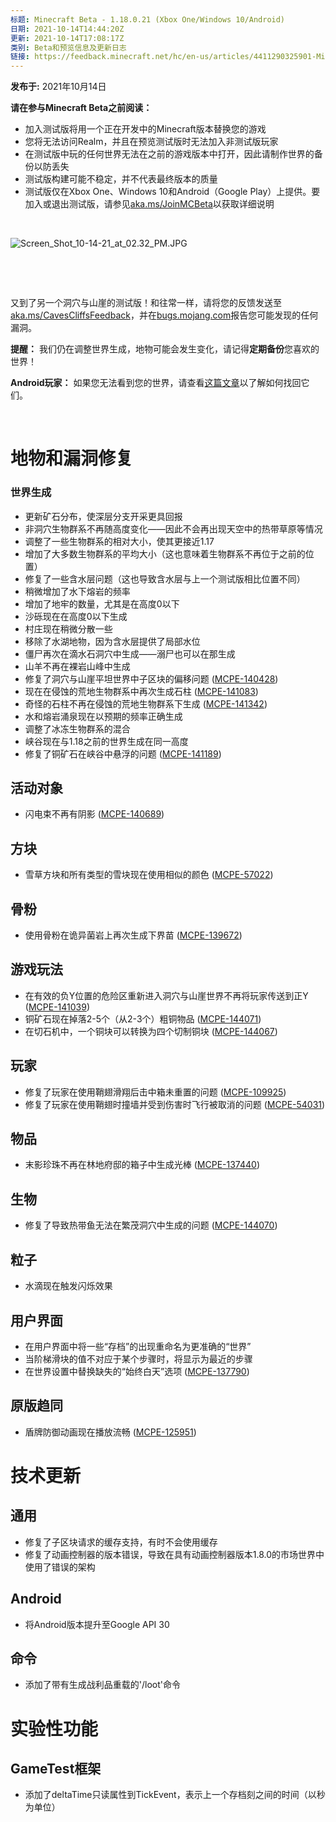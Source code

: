 ```yaml
---
标题: Minecraft Beta - 1.18.0.21 (Xbox One/Windows 10/Android)
日期: 2021-10-14T14:44:20Z
更新: 2021-10-14T17:08:17Z
类别: Beta和预览信息及更新日志
链接: https://feedback.minecraft.net/hc/en-us/articles/4411290325901-Minecraft-Beta-1-18-0-21-Xbox-One-Windows-10-Android
---
```


**发布于:** 2021年10月14日

**请在参与Minecraft Beta之前阅读：**

- 加入测试版将用一个正在开发中的Minecraft版本替换您的游戏
- 您将无法访问Realm，并且在预览测试版时无法加入非测试版玩家
- 在测试版中玩的任何世界无法在之前的游戏版本中打开，因此请制作世界的备份以防丢失
- 测试版构建可能不稳定，并不代表最终版本的质量
- 测试版仅在Xbox One、Windows 10和Android（Google Play）上提供。要加入或退出测试版，请参见[aka.ms/JoinMCBeta](https://aka.ms/JoinMCBeta)以获取详细说明

 

![Screen_Shot_10-14-21_at_02.32_PM.JPG](https://feedback.minecraft.net/hc/article_attachments/4411290305037/Screen_Shot_10-14-21_at_02.32_PM.JPG)

 

 

又到了另一个洞穴与山崖的测试版！和往常一样，请将您的反馈发送至[aka.ms/CavesCliffsFeedback](http://aka.ms/CavesCliffsFeedback)，并在[bugs.mojang.com](http://bugs.mojang.com/)报告您可能发现的任何漏洞。

**提醒：** 我们仍在调整世界生成，地物可能会发生变化，请记得**定期备份**您喜欢的世界！

**Android玩家：** 如果您无法看到您的世界，请查看[这篇文章](https://help.minecraft.net/hc/en-us/articles/4411299967629)以了解如何找回它们。

 

# **地物和漏洞修复**

### **世界生成**

- 更新矿石分布，使深层分支开采更具回报
- 非洞穴生物群系不再随高度变化——因此不会再出现天空中的热带草原等情况
- 调整了一些生物群系的相对大小，使其更接近1.17
- 增加了大多数生物群系的平均大小（这也意味着生物群系不再位于之前的位置）
- 修复了一些含水层问题（这也导致含水层与上一个测试版相比位置不同）
- 稍微增加了水下熔岩的频率
- 增加了地牢的数量，尤其是在高度0以下
- 沙砾现在在高度0以下生成
- 村庄现在稍微分散一些
- 移除了水湖地物，因为含水层提供了局部水位
- 僵尸再次在滴水石洞穴中生成——溺尸也可以在那生成
- 山羊不再在裸岩山峰中生成
- 修复了洞穴与山崖平坦世界中子区块的偏移问题 ([MCPE-140428](https://bugs.mojang.com/browse/MCPE-140428))
- 现在在侵蚀的荒地生物群系中再次生成石柱 ([MCPE-141083](https://bugs.mojang.com/browse/MCPE-141083))
- 奇怪的石柱不再在侵蚀的荒地生物群系下生成 ([MCPE-141342](https://bugs.mojang.com/browse/MCPE-141342))
- 水和熔岩涌泉现在以预期的频率正确生成
- 调整了冰冻生物群系的混合
- 峡谷现在与1.18之前的世界生成在同一高度
- 修复了铜矿石在峡谷中悬浮的问题 ([MCPE-141189](https://bugs.mojang.com/browse/MCPE-141189))

## **活动对象**

- 闪电束不再有阴影 ([MCPE-140689](https://bugs.mojang.com/browse/MCPE-140689))

## **方块**

- 雪草方块和所有类型的雪块现在使用相似的颜色 ([MCPE-57022](https://bugs.mojang.com/browse/MCPE-57022))

## **骨粉**

- 使用骨粉在诡异菌岩上再次生成下界苗 ([MCPE-139672](https://bugs.mojang.com/browse/MCPE-139672))

## **游戏玩法**

- 在有效的负Y位置的危险区重新进入洞穴与山崖世界不再将玩家传送到正Y ([MCPE-141039](https://bugs.mojang.com/browse/MCPE-141039))
- 铜矿石现在掉落2-5个（从2-3个）粗铜物品 ([MCPE-144071](https://bugs.mojang.com/browse/MCPE-144071))
- 在切石机中，一个铜块可以转换为四个切制铜块 ([MCPE-144067](https://bugs.mojang.com/browse/MCPE-144067))

## **玩家**

- 修复了玩家在使用鞘翅滑翔后击中箱未重置的问题 ([MCPE-109925](https://bugs.mojang.com/browse/MCPE-109925))
- 修复了玩家在使用鞘翅时撞墙并受到伤害时飞行被取消的问题 ([MCPE-54031](https://bugs.mojang.com/browse/MCPE-54031))

## **物品**

- 末影珍珠不再在林地府邸的箱子中生成光棒 ([MCPE-137440](https://bugs.mojang.com/browse/MCPE-137440))

## **生物**

- 修复了导致热带鱼无法在繁茂洞穴中生成的问题 ([MCPE-144070](https://bugs.mojang.com/browse/MCPE-144070))

## **粒子**

- 水滴现在触发闪烁效果

## **用户界面**

- 在用户界面中将一些“存档”的出现重命名为更准确的“世界”
- 当阶梯滑块的值不对应于某个步骤时，将显示为最近的步骤
- 在世界设置中替换缺失的“始终白天”选项 ([MCPE-137790](https://bugs.mojang.com/browse/MCPE-137790))  

## **原版趋同**

- 盾牌防御动画现在播放流畅 ([MCPE-125951](https://bugs.mojang.com/browse/MCPE-125951))

# **技术更新**

## **通用**

- 修复了子区块请求的缓存支持，有时不会使用缓存
- 修复了动画控制器的版本错误，导致在具有动画控制器版本1.8.0的市场世界中使用了错误的架构

## **Android**

- 将Android版本提升至Google API 30

## **命令**

- 添加了带有生成战利品重载的'/loot'命令

# **实验性功能**

## **GameTest框架**

- 添加了deltaTime只读属性到TickEvent，表示上一个存档刻之间的时间（以秒为单位）